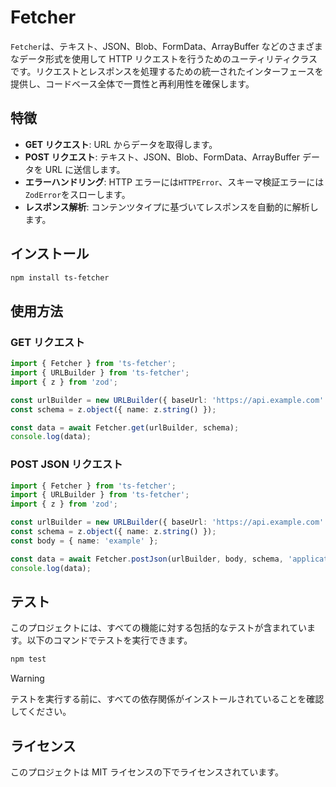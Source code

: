 # Fetcher

`Fetcher`は、テキスト、JSON、Blob、FormData、ArrayBuffer などのさまざまなデータ形式を使用して HTTP リクエストを行うためのユーティリティクラスです。リクエストとレスポンスを処理するための統一されたインターフェースを提供し、コードベース全体で一貫性と再利用性を確保します。

## 特徴

- **GET リクエスト**: URL からデータを取得します。
- **POST リクエスト**: テキスト、JSON、Blob、FormData、ArrayBuffer データを URL に送信します。
- **エラーハンドリング**: HTTP エラーには`HTTPError`、スキーマ検証エラーには`ZodError`をスローします。
- **レスポンス解析**: コンテンツタイプに基づいてレスポンスを自動的に解析します。

## インストール

```bash
npm install ts-fetcher
```

## 使用方法

### GET リクエスト

```typescript
import { Fetcher } from 'ts-fetcher';
import { URLBuilder } from 'ts-fetcher';
import { z } from 'zod';

const urlBuilder = new URLBuilder({ baseUrl: 'https://api.example.com' });
const schema = z.object({ name: z.string() });

const data = await Fetcher.get(urlBuilder, schema);
console.log(data);
```

### POST JSON リクエスト

```typescript
import { Fetcher } from 'ts-fetcher';
import { URLBuilder } from 'ts-fetcher';
import { z } from 'zod';

const urlBuilder = new URLBuilder({ baseUrl: 'https://api.example.com' });
const schema = z.object({ name: z.string() });
const body = { name: 'example' };

const data = await Fetcher.postJson(urlBuilder, body, schema, 'application/json');
console.log(data);
```

## テスト

このプロジェクトには、すべての機能に対する包括的なテストが含まれています。以下のコマンドでテストを実行できます。

```bash
npm test
```

> [!Warning]
> テストを実行する前に、すべての依存関係がインストールされていることを確認してください。

## ライセンス

このプロジェクトは MIT ライセンスの下でライセンスされています。
